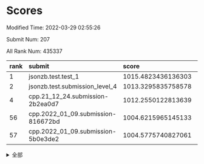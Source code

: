 # Scores

Modified Time: 2022-03-29 02:55:26

Submit Num: 207

All Rank Num: 435337

| rank |               submit               |       score        |       sigma        | pk_num |
| :--- | :--------------------------------- | :----------------- | :----------------- | :----- |
| 1    | jsonzb.test.test_1                 | 1015.4823436136303 | 0.8563292157792034 | 8416   |
| 2    | jsonzb.test.submission_level_4     | 1013.3295835758578 | 0.8429731775758857 | 8409   |
| 4    | cpp.21_12_24.submission-2b2ea0d7   | 1012.2550122813639 | 0.7857565853035992 | 8407   |
| 56   | cpp.2022_01_09.submission-816672bd | 1004.6215965145133 | 0.7364022959256764 | 8412   |
| 57   | cpp.2022_01_09.submission-5b0e3de2 | 1004.5775740827061 | 0.7337718794113756 | 8413   |


<details>
<summary>全部</summary>

| rank |                 submit                 |       score        |       sigma        | pk_num |
| :--- | :------------------------------------- | :----------------- | :----------------- | :----- |
| 1    | jsonzb.test.test_1                     | 1015.4823436136303 | 0.8563292157792034 | 8416   |
| 2    | jsonzb.test.submission_level_4         | 1013.3295835758578 | 0.8429731775758857 | 8409   |
| 3    | gobigger.level_3.submission_level_3_43 | 1012.4063197494039 | 0.7973437289454705 | 8416   |
| 4    | cpp.21_12_24.submission-2b2ea0d7       | 1012.2550122813639 | 0.7857565853035992 | 8407   |
| 5    | gobigger.level_3.submission_level_3_3  | 1012.0589802229284 | 0.7910395027376229 | 8413   |
| 6    | gobigger.level_3.submission_level_3_25 | 1011.9624713751814 | 0.7907386114595811 | 8413   |
| 7    | gobigger.level_3.submission_level_3_12 | 1011.5653705578334 | 0.7791434786354029 | 8415   |
| 8    | gobigger.level_3.submission_level_3_24 | 1011.3307668887606 | 0.7693826405592852 | 8418   |
| 9    | gobigger.level_3.submission_level_3_34 | 1011.2747524661146 | 0.7725098662888391 | 8411   |
| 10   | gobigger.level_3.submission_level_3_22 | 1011.1524432692677 | 0.7816278570683627 | 8419   |
| 11   | gobigger.level_3.submission_level_3_47 | 1011.1039297638097 | 0.7525484347651508 | 8409   |
| 12   | gobigger.level_3.submission_level_3_40 | 1010.9468286357832 | 0.7588662175540081 | 8412   |
| 13   | gobigger.level_3.submission_level_3_46 | 1010.8543744209563 | 0.7903565655761402 | 8410   |
| 14   | gobigger.level_3.submission_level_3_19 | 1010.7828310030437 | 0.7762937218989723 | 8415   |
| 15   | gobigger.level_3.submission_level_3_37 | 1010.7637712556905 | 0.7761055151819035 | 8416   |
| 16   | gobigger.level_3.submission_level_3_0  | 1010.7370094215    | 0.7559647887197091 | 8414   |
| 17   | gobigger.level_3.submission_level_3_44 | 1010.7112813022275 | 0.7635748826051085 | 8411   |
| 18   | gobigger.level_3.submission_level_3_17 | 1010.5542506138129 | 0.7496868390443311 | 8416   |
| 19   | gobigger.level_3.submission_level_3_13 | 1010.5228291253651 | 0.7818196818085767 | 8406   |
| 20   | gobigger.level_3.submission_level_3_9  | 1010.393222322721  | 0.7808050166010753 | 8415   |
| 21   | gobigger.level_3.submission_level_3_31 | 1010.322056720593  | 0.7724246566556088 | 8414   |
| 22   | gobigger.level_3.submission_level_3_15 | 1010.3205822004333 | 0.745957161217517  | 8414   |
| 23   | gobigger.level_3.submission_level_3_14 | 1010.31321788964   | 0.7681256847586653 | 8412   |
| 24   | gobigger.level_3.submission_level_3_5  | 1010.3042932225248 | 0.7619404351782835 | 8410   |
| 25   | gobigger.level_3.submission_level_3_1  | 1010.2531552673788 | 0.7518481361365116 | 8413   |
| 26   | gobigger.level_3.submission_level_3_11 | 1010.1153241549085 | 0.7395158974449628 | 8413   |
| 27   | gobigger.level_3.submission_level_3_6  | 1010.0309434941995 | 0.7838227585988558 | 8412   |
| 28   | gobigger.level_3.submission_level_3_7  | 1009.9688470563395 | 0.7413722512197365 | 8419   |
| 29   | gobigger.level_3.submission_level_3_29 | 1009.8953228730662 | 0.7597449309392242 | 8415   |
| 30   | gobigger.level_3.submission_level_3_48 | 1009.8874864469035 | 0.7514112457500378 | 8411   |
| 31   | gobigger.level_3.submission_level_3_8  | 1009.8846911860207 | 0.7610030811930634 | 8408   |
| 32   | gobigger.level_3.submission_level_3_32 | 1009.8103942212208 | 0.7529640998533408 | 8409   |
| 33   | gobigger.level_3.submission_level_3_39 | 1009.7710314120386 | 0.7531142887908587 | 8408   |
| 34   | gobigger.level_3.submission_level_3_36 | 1009.7317126118139 | 0.7382228622731472 | 8415   |
| 35   | gobigger.level_3.submission_level_3_23 | 1009.72610584666   | 0.7475919448878718 | 8411   |
| 36   | gobigger.level_3.submission_level_3_27 | 1009.6931920139272 | 0.7644414841228518 | 8414   |
| 37   | gobigger.level_3.submission_level_3_26 | 1009.6823725453444 | 0.765985508135472  | 8409   |
| 38   | gobigger.level_3.submission_level_3_33 | 1009.6304071626784 | 0.7560899022198222 | 8417   |
| 39   | gobigger.level_3.submission_level_3_42 | 1009.5439622490534 | 0.7566159030860486 | 8409   |
| 40   | gobigger.level_3.submission_level_3_41 | 1009.5376661439034 | 0.7447084365745508 | 8411   |
| 41   | gobigger.level_3.submission_level_3_49 | 1009.510863930358  | 0.7709540941470904 | 8414   |
| 42   | gobigger.level_3.submission_level_3_45 | 1009.5066652461303 | 0.7565219394087325 | 8405   |
| 43   | gobigger.level_3.submission_level_3_38 | 1009.4733316454365 | 0.741374062089476  | 8412   |
| 44   | gobigger.level_3.submission_level_3_16 | 1009.4451093840241 | 0.7523370599773062 | 8410   |
| 45   | gobigger.level_3.submission_level_3_35 | 1009.3333338369869 | 0.7449513741480943 | 8413   |
| 46   | gobigger.level_3.submission_level_3_10 | 1009.330810407359  | 0.7566148339277687 | 8406   |
| 47   | gobigger.level_3.submission_level_3_2  | 1009.1811318753342 | 0.7570776646193617 | 8417   |
| 48   | gobigger.level_3.submission_level_3_20 | 1009.0033983633831 | 0.767056957859915  | 8412   |
| 49   | gobigger.level_3.submission_level_3_18 | 1008.9754710707609 | 0.7543422484616561 | 8411   |
| 50   | gobigger.level_3.submission_level_3_28 | 1008.7506740887297 | 0.7634031540736077 | 8408   |
| 51   | gobigger.level_3.submission_level_3_4  | 1008.7284503558701 | 0.7461318665237837 | 8409   |
| 52   | gobigger.level_3.submission_level_3_30 | 1008.4274173471716 | 0.7911747699658472 | 8406   |
| 53   | gobigger.level_3.submission_level_3_21 | 1007.425208742725  | 0.7428777405807141 | 8411   |
| 54   | gobigger.level_1.submission_level_1_41 | 1005.4642288926395 | 0.7345139845215093 | 8411   |
| 55   | gobigger.level_1.submission_level_1_8  | 1004.7004203020194 | 0.7292283931129052 | 8410   |
| 56   | cpp.2022_01_09.submission-816672bd     | 1004.6215965145133 | 0.7364022959256764 | 8412   |
| 57   | cpp.2022_01_09.submission-5b0e3de2     | 1004.5775740827061 | 0.7337718794113756 | 8413   |
| 58   | gobigger.level_1.submission_level_1_49 | 1004.507188940848  | 0.72140196296226   | 8416   |
| 59   | gobigger.level_1.submission_level_1_45 | 1004.2623169649466 | 0.7105379295478514 | 8419   |
| 60   | gobigger.level_1.submission_level_1_20 | 1004.1321762202094 | 0.7192062481424201 | 8409   |
| 61   | gobigger.level_1.submission_level_1_33 | 1003.9382223319744 | 0.7172551152518498 | 8411   |
| 62   | gobigger.level_1.submission_level_1_47 | 1003.831051255314  | 0.7170036159210778 | 8414   |
| 63   | gobigger.level_1.submission_level_1_37 | 1003.7811595069284 | 0.7089826928638826 | 8416   |
| 64   | gobigger.level_1.submission_level_1_29 | 1003.6879093092703 | 0.7095083548866276 | 8409   |
| 65   | gobigger.level_1.submission_level_1_42 | 1003.6376581724949 | 0.7208342151725736 | 8416   |
| 66   | gobigger.level_1.submission_level_1_2  | 1003.616882843749  | 0.723108012866855  | 8415   |
| 67   | gobigger.level_1.submission_level_1_12 | 1003.5905920166645 | 0.7234353002103608 | 8416   |
| 68   | gobigger.level_1.submission_level_1_17 | 1003.5783916157751 | 0.7186037077554295 | 8416   |
| 69   | gobigger.level_1.submission_level_1_43 | 1003.5741237391431 | 0.7096019329516374 | 8411   |
| 70   | gobigger.level_1.submission_level_1_7  | 1003.5556985976413 | 0.7197427583540276 | 8418   |
| 71   | gobigger.level_1.submission_level_1_23 | 1003.5483183898981 | 0.7170566148313176 | 8413   |
| 72   | gobigger.level_1.submission_level_1_10 | 1003.5203872958316 | 0.7183568356201644 | 8411   |
| 73   | gobigger.level_1.submission_level_1_26 | 1003.5039032599582 | 0.7243521607373767 | 8409   |
| 74   | gobigger.level_1.submission_level_1_1  | 1003.4880097001802 | 0.7077476448122807 | 8414   |
| 75   | gobigger.level_1.submission_level_1_14 | 1003.4416873443383 | 0.7010952103428217 | 8416   |
| 76   | gobigger.level_1.submission_level_1_24 | 1003.4161171169375 | 0.7176718966268029 | 8413   |
| 77   | gobigger.level_1.submission_level_1_3  | 1003.3054408257954 | 0.7196500063005745 | 8409   |
| 78   | gobigger.level_1.submission_level_1_27 | 1003.2901677756112 | 0.7190468639743688 | 8412   |
| 79   | gobigger.level_1.submission_level_1_15 | 1003.2674908435438 | 0.7207963873776623 | 8410   |
| 80   | gobigger.level_1.submission_level_1_36 | 1003.2312071922186 | 0.728614424743595  | 8413   |
| 81   | gobigger.level_1.submission_level_1_5  | 1003.2260619797794 | 0.7197099370314086 | 8419   |
| 82   | gobigger.level_1.submission_level_1_30 | 1003.1690176047612 | 0.7235423794277287 | 8413   |
| 83   | gobigger.level_1.submission_level_1_6  | 1003.1563945172466 | 0.7204104548008692 | 8407   |
| 84   | gobigger.level_1.submission_level_1_0  | 1003.1555115238499 | 0.7113680834164195 | 8407   |
| 85   | gobigger.level_1.submission_level_1_34 | 1003.1186389733102 | 0.7133625178271149 | 8414   |
| 86   | gobigger.level_1.submission_level_1_22 | 1003.085974030806  | 0.7133674061742502 | 8407   |
| 87   | gobigger.level_1.submission_level_1_31 | 1003.0690204265974 | 0.701482958618223  | 8409   |
| 88   | gobigger.level_1.submission_level_1_35 | 1003.0484767646558 | 0.7212161233921425 | 8411   |
| 89   | gobigger.level_1.submission_level_1_16 | 1002.9868255274826 | 0.7098513655003506 | 8411   |
| 90   | gobigger.level_1.submission_level_1_13 | 1002.9846575029136 | 0.7226307990442864 | 8412   |
| 91   | gobigger.level_1.submission_level_1_25 | 1002.9814831020951 | 0.7147677562450881 | 8414   |
| 92   | gobigger.level_1.submission_level_1_9  | 1002.9545810973133 | 0.7029325018421747 | 8412   |
| 93   | gobigger.level_1.submission_level_1_40 | 1002.7736796936387 | 0.7204151954100204 | 8415   |
| 94   | gobigger.level_1.submission_level_1_21 | 1002.7446140866135 | 0.7245659720646664 | 8415   |
| 95   | gobigger.level_1.submission_level_1_4  | 1002.7400829318187 | 0.7243186766231491 | 8409   |
| 96   | gobigger.level_1.submission_level_1_48 | 1002.6102503014365 | 0.7130916114988965 | 8412   |
| 97   | gobigger.level_1.submission_level_1_11 | 1002.5048678057948 | 0.716795716032867  | 8412   |
| 98   | gobigger.level_1.submission_level_1_44 | 1002.3427335809589 | 0.7072045979593923 | 8413   |
| 99   | gobigger.level_1.submission_level_1_38 | 1002.2660744800778 | 0.7256287565482229 | 8414   |
| 100  | gobigger.level_1.submission_level_1_46 | 1002.2547821784573 | 0.7198240557240552 | 8410   |
| 101  | gobigger.level_1.submission_level_1_32 | 1002.2490237459017 | 0.7104959218131592 | 8413   |
| 102  | gobigger.level_1.submission_level_1_18 | 1002.1851570547362 | 0.7305211965333193 | 8411   |
| 103  | gobigger.level_1.submission_level_1_19 | 1002.0532621599546 | 0.7152644342976537 | 8412   |
| 104  | gobigger.level_1.submission_level_1_39 | 1001.9329507514424 | 0.7038999898746858 | 8413   |
| 105  | gobigger.level_1.submission_level_1_28 | 1001.7096722779569 | 0.7122049983152982 | 8414   |
| 106  | gobigger.random.submission_random_27   | 997.6308039836391  | 0.6946760466099192 | 8410   |
| 107  | gobigger.random.submission_random_41   | 997.3416664768195  | 0.7068491727696934 | 8411   |
| 108  | gobigger.random.submission_random_44   | 996.7945878873395  | 0.7156515995810193 | 8408   |
| 109  | gobigger.random.submission_random_16   | 996.7329521687741  | 0.709870182065566  | 8411   |
| 110  | gobigger.random.submission_random_4    | 996.7203599075883  | 0.7100788845627023 | 8408   |
| 111  | gobigger.random.submission_random_30   | 996.6750617906993  | 0.7020319225974192 | 8411   |
| 112  | gobigger.random.submission_random_8    | 996.6095933420605  | 0.7078351961360285 | 8406   |
| 113  | gobigger.random.submission_random_43   | 996.5356481022493  | 0.714947558632176  | 8413   |
| 114  | gobigger.random.submission_random_19   | 996.4901411330435  | 0.7079876048573243 | 8413   |
| 115  | gobigger.random.submission_random_7    | 996.4525846309551  | 0.7215569836240443 | 8414   |
| 116  | gobigger.random.submission_random_34   | 996.4484111605605  | 0.7111215894612191 | 8410   |
| 117  | gobigger.random.submission_random_18   | 996.4272730446826  | 0.7109639461967785 | 8413   |
| 118  | gobigger.random.submission_random_13   | 996.3837188243868  | 0.699472956549694  | 8411   |
| 119  | gobigger.random.submission_random_10   | 996.3746443671447  | 0.711970718441149  | 8413   |
| 120  | gobigger.random.submission_random_14   | 996.3557838236219  | 0.7074204717022423 | 8414   |
| 121  | gobigger.random.submission_random_39   | 996.2537579631141  | 0.7110881032086694 | 8414   |
| 122  | gobigger.random.submission_random_11   | 996.2496843665153  | 0.7242107724615898 | 8414   |
| 123  | gobigger.random.submission_random_25   | 996.2098450209464  | 0.7126799963302071 | 8409   |
| 124  | gobigger.random.submission_random_37   | 996.2088536376812  | 0.700400048628771  | 8414   |
| 125  | gobigger.random.submission_random_46   | 996.2068813398898  | 0.7037971240712679 | 8412   |
| 126  | gobigger.random.submission_random_20   | 996.1956763024673  | 0.7160664556361203 | 8418   |
| 127  | gobigger.random.submission_random_36   | 996.1544192354409  | 0.7025412054443111 | 8411   |
| 128  | gobigger.random.submission_random_1    | 996.1353617323298  | 0.7215607947157926 | 8414   |
| 129  | gobigger.random.submission_random_3    | 996.11240594492    | 0.7091696397614901 | 8413   |
| 130  | gobigger.random.submission_random_49   | 996.1065988845489  | 0.7087055214881828 | 8414   |
| 131  | gobigger.random.submission_random_0    | 996.0746436652836  | 0.7078518035626506 | 8416   |
| 132  | gobigger.random.submission_random_40   | 996.0540873853995  | 0.7011740422712247 | 8415   |
| 133  | gobigger.random.submission_random_33   | 996.0200558211652  | 0.7081814268156548 | 8411   |
| 134  | gobigger.random.submission_random_31   | 995.9768088945744  | 0.7151830961462957 | 8410   |
| 135  | gobigger.random.submission_random_6    | 995.958719121369   | 0.7097737469458623 | 8413   |
| 136  | gobigger.random.submission_random_48   | 995.9355781328279  | 0.7267863287358955 | 8412   |
| 137  | gobigger.random.submission_random_22   | 995.885717546324   | 0.7279117142319794 | 8413   |
| 138  | gobigger.random.submission_random_5    | 995.851798917271   | 0.7113590982747264 | 8416   |
| 139  | gobigger.random.submission_random_32   | 995.7731046705494  | 0.7252533710860669 | 8412   |
| 140  | gobigger.random.submission_random_29   | 995.6696474053471  | 0.7058084764314242 | 8411   |
| 141  | gobigger.random.submission_random_38   | 995.6662816738533  | 0.714035565255932  | 8406   |
| 142  | gobigger.random.submission_random_35   | 995.640159893318   | 0.7117985078075785 | 8415   |
| 143  | gobigger.random.submission_random_42   | 995.6381163071283  | 0.710897403800111  | 8418   |
| 144  | gobigger.random.submission_random_9    | 995.6110888782528  | 0.6989539294284448 | 8408   |
| 145  | gobigger.random.submission_random_2    | 995.5728844718714  | 0.7052050894424583 | 8413   |
| 146  | gobigger.random.submission_random_26   | 995.5701462668767  | 0.7118647831493149 | 8415   |
| 147  | gobigger.random.submission_random_47   | 995.5378277368853  | 0.7183753887053507 | 8411   |
| 148  | gobigger.random.submission_random_45   | 995.4969927968713  | 0.7119691692143651 | 8411   |
| 149  | gobigger.random.submission_random_12   | 995.4647420771906  | 0.7042204794775058 | 8413   |
| 150  | gobigger.random.submission_random_15   | 995.3195669441858  | 0.7058258811748804 | 8413   |
| 151  | gobigger.random.submission_random_28   | 995.2483894857768  | 0.7131706746194888 | 8411   |
| 152  | gobigger.random.submission_random_21   | 995.2115836250191  | 0.7093475697726463 | 8411   |
| 153  | gobigger.random.submission_random_24   | 995.0558755428088  | 0.7293720400416451 | 8416   |
| 154  | gobigger.random.submission_random_23   | 994.870394909701   | 0.6970191117154639 | 8412   |
| 155  | gobigger.random.submission_random_17   | 994.6770600229969  | 0.7324527723167464 | 8413   |
| 156  | gobigger.level_2.submission_level_2_12 | 994.1904794131118  | 0.7168855127222826 | 8414   |
| 157  | gobigger.level_2.submission_level_2_47 | 993.729627889853   | 0.7276509157776231 | 8412   |
| 158  | gobigger.level_2.submission_level_2_11 | 993.5978119124088  | 0.7429845192510095 | 8413   |
| 159  | gobigger.level_2.submission_level_2_8  | 993.5897414110814  | 0.7394689102003238 | 8415   |
| 160  | gobigger.level_2.submission_level_2_6  | 993.20423141006    | 0.7234703569707767 | 8415   |
| 161  | gobigger.level_2.submission_level_2_2  | 992.773345817329   | 0.7473521762364881 | 8416   |
| 162  | gobigger.level_2.submission_level_2_0  | 992.7516320829683  | 0.7431180930337771 | 8413   |
| 163  | gobigger.level_2.submission_level_2_9  | 992.6587737728394  | 0.7231024345462729 | 8406   |
| 164  | gobigger.level_2.submission_level_2_13 | 992.6273979257462  | 0.7475139192554094 | 8413   |
| 165  | gobigger.level_2.submission_level_2_29 | 992.4910324838797  | 0.7587006767934871 | 8415   |
| 166  | gobigger.level_2.submission_level_2_15 | 992.4781274146203  | 0.7488902672496514 | 8413   |
| 167  | gobigger.level_2.submission_level_2_43 | 992.4721662523945  | 0.7292109242241126 | 8409   |
| 168  | gobigger.level_2.submission_level_2_21 | 992.4641013130331  | 0.744027171052551  | 8414   |
| 169  | gobigger.level_2.submission_level_2_19 | 992.4481529135722  | 0.7468335189432115 | 8410   |
| 170  | gobigger.level_2.submission_level_2_28 | 992.4442874774921  | 0.7513079492608751 | 8416   |
| 171  | gobigger.level_2.submission_level_2_34 | 992.3027420693952  | 0.7322770577143753 | 8414   |
| 172  | gobigger.level_2.submission_level_2_42 | 992.285286866107   | 0.7379168744723354 | 8408   |
| 173  | gobigger.level_2.submission_level_2_49 | 992.2663386066317  | 0.7515829928201396 | 8403   |
| 174  | gobigger.level_2.submission_level_2_14 | 992.2576862596213  | 0.7537841331711471 | 8417   |
| 175  | gobigger.level_2.submission_level_2_39 | 992.2466866970273  | 0.7392200579827192 | 8411   |
| 176  | gobigger.level_2.submission_level_2_22 | 992.2201625328066  | 0.7312826674999394 | 8408   |
| 177  | gobigger.level_2.submission_level_2_1  | 992.2156631417794  | 0.7521838496239309 | 8403   |
| 178  | gobigger.level_2.submission_level_2_31 | 992.2022572253909  | 0.7521339884041094 | 8412   |
| 179  | gobigger.level_2.submission_level_2_30 | 992.1356179012199  | 0.7666819607919153 | 8411   |
| 180  | gobigger.level_2.submission_level_2_20 | 992.123843359825   | 0.7227230705790493 | 8417   |
| 181  | gobigger.level_2.submission_level_2_27 | 992.0936852134473  | 0.764485418381391  | 8414   |
| 182  | gobigger.level_2.submission_level_2_23 | 992.0822718671159  | 0.7447778511769527 | 8412   |
| 183  | gobigger.level_2.submission_level_2_36 | 992.0210798037589  | 0.7495212086176367 | 8411   |
| 184  | gobigger.level_2.submission_level_2_46 | 992.0086288994215  | 0.7347712489558275 | 8410   |
| 185  | gobigger.level_2.submission_level_2_7  | 992.001591270459   | 0.7355030704112043 | 8409   |
| 186  | gobigger.level_2.submission_level_2_35 | 991.9913483281028  | 0.7344460919738329 | 8413   |
| 187  | gobigger.level_2.submission_level_2_48 | 991.9907856754378  | 0.7465163706212243 | 8410   |
| 188  | gobigger.level_2.submission_level_2_4  | 991.8832153961017  | 0.7350452155557923 | 8412   |
| 189  | gobigger.level_2.submission_level_2_45 | 991.8550993007667  | 0.7501483595639574 | 8414   |
| 190  | gobigger.level_2.submission_level_2_33 | 991.7170175376908  | 0.7510326919908972 | 8408   |
| 191  | gobigger.level_2.submission_level_2_40 | 991.7097287989138  | 0.7480864840565868 | 8415   |
| 192  | gobigger.level_2.submission_level_2_37 | 991.6978205035349  | 0.7732015587070903 | 8415   |
| 193  | gobigger.level_2.submission_level_2_44 | 991.6806239402792  | 0.7498374724525684 | 8417   |
| 194  | gobigger.level_2.submission_level_2_10 | 991.644373673577   | 0.7494249359889907 | 8414   |
| 195  | gobigger.level_2.submission_level_2_18 | 991.5121680886591  | 0.7361459154926313 | 8413   |
| 196  | gobigger.level_2.submission_level_2_41 | 991.37473528182    | 0.7626731419457822 | 8415   |
| 197  | gobigger.level_2.submission_level_2_5  | 991.2411347652258  | 0.7578573591358091 | 8415   |
| 198  | gobigger.level_2.submission_level_2_24 | 991.1762657457075  | 0.7471294725146601 | 8416   |
| 199  | gobigger.level_2.submission_level_2_38 | 991.1449675801505  | 0.7565750606342754 | 8414   |
| 200  | gobigger.level_2.submission_level_2_26 | 991.082479827578   | 0.7613669780285096 | 8411   |
| 201  | gobigger.level_2.submission_level_2_25 | 990.9847714027211  | 0.757243190329107  | 8411   |
| 202  | gobigger.level_2.submission_level_2_3  | 990.9747670534829  | 0.7502525720855688 | 8412   |
| 203  | gobigger.level_2.submission_level_2_16 | 990.5483439770577  | 0.7601391762820361 | 8415   |
| 204  | gobigger.level_2.submission_level_2_17 | 990.2689193373818  | 0.7665954013577443 | 8412   |
| 205  | gobigger.level_2.submission_level_2_32 | 989.6228514607888  | 0.7805639124704111 | 8414   |
| 206  | gobigger.none.submission_none_0        | 979.664672877655   | 1.1903663694212003 | 8411   |
| 207  | gobigger.none.submission_none_1        | 976.6599231397352  | 1.446697753062291  | 8416   |

</details>